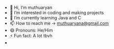 - 👋 Hi, I’m muthuaryan 
- 👀 I’m interested in coding and making projects
- 🌱 I’m currently learning Java and C
- 📫 How to reach me -> muthuaryana@gmail.com
- 😄 Pronouns: He/Him
- ⚡ Fun fact: A lot tbvh
- 

<!---
Infiniterthepro7/Infiniterthepro7 is a ✨ special ✨ repository because its `README.md` (this file) appears on your GitHub profile.
You can click the Preview link to take a look at your changes.
--->
